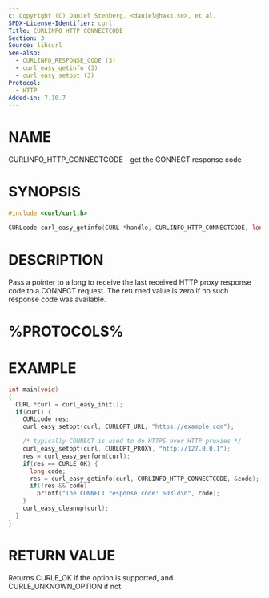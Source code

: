 ```yaml
---
c: Copyright (C) Daniel Stenberg, <daniel@haxx.se>, et al.
SPDX-License-Identifier: curl
Title: CURLINFO_HTTP_CONNECTCODE
Section: 3
Source: libcurl
See-also:
  - CURLINFO_RESPONSE_CODE (3)
  - curl_easy_getinfo (3)
  - curl_easy_setopt (3)
Protocol:
  - HTTP
Added-in: 7.10.7
---
```


# NAME

CURLINFO_HTTP_CONNECTCODE - get the CONNECT response code

# SYNOPSIS

~~~c
#include <curl/curl.h>

CURLcode curl_easy_getinfo(CURL *handle, CURLINFO_HTTP_CONNECTCODE, long *p);
~~~

# DESCRIPTION

Pass a pointer to a long to receive the last received HTTP proxy response code
to a CONNECT request. The returned value is zero if no such response code was
available.

# %PROTOCOLS%

# EXAMPLE

~~~c
int main(void)
{
  CURL *curl = curl_easy_init();
  if(curl) {
    CURLcode res;
    curl_easy_setopt(curl, CURLOPT_URL, "https://example.com");

    /* typically CONNECT is used to do HTTPS over HTTP proxies */
    curl_easy_setopt(curl, CURLOPT_PROXY, "http://127.0.0.1");
    res = curl_easy_perform(curl);
    if(res == CURLE_OK) {
      long code;
      res = curl_easy_getinfo(curl, CURLINFO_HTTP_CONNECTCODE, &code);
      if(!res && code)
        printf("The CONNECT response code: %03ld\n", code);
    }
    curl_easy_cleanup(curl);
  }
}
~~~

# RETURN VALUE

Returns CURLE_OK if the option is supported, and CURLE_UNKNOWN_OPTION if not.
